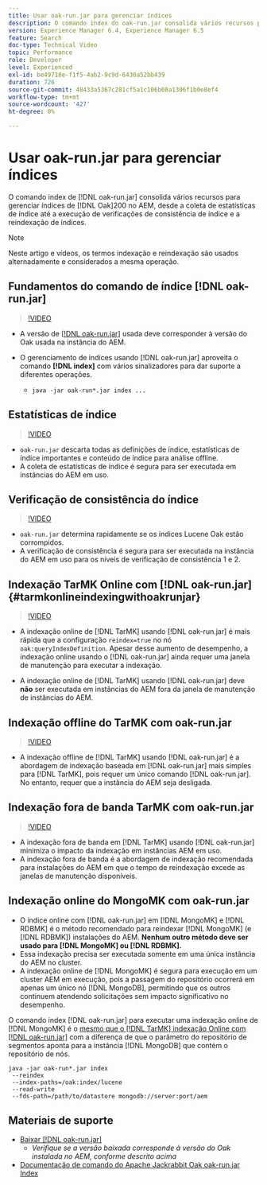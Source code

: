 ```yaml
---
title: Usar oak-run.jar para gerenciar índices
description: O comando index do oak-run.jar consolida vários recursos para gerenciar índices Oak no AEM, desde a coleta de estatísticas de índice, a execução de verificações de consistência de índice e a reindexação de índices.
version: Experience Manager 6.4, Experience Manager 6.5
feature: Search
doc-type: Technical Video
topic: Performance
role: Developer
level: Experienced
exl-id: be49718e-f1f5-4ab2-9c9d-6430a52bb439
duration: 726
source-git-commit: 48433a5367c281cf5a1c106b08a1306f1b0e8ef4
workflow-type: tm+mt
source-wordcount: '427'
ht-degree: 0%

---
```


# Usar oak-run.jar para gerenciar índices

O comando index de [!DNL oak-run.jar] consolida vários recursos para gerenciar índices de [!DNL Oak]200 no AEM, desde a coleta de estatísticas de índice até a execução de verificações de consistência de índice e a reindexação de índices.

>[!NOTE]
>
>Neste artigo e vídeos, os termos indexação e reindexação são usados alternadamente e considerados a mesma operação.

## Fundamentos do comando de índice [!DNL oak-run.jar]

>[!VIDEO](https://video.tv.adobe.com/v/21475?quality=12&learn=on)

* A versão de [[!DNL oak-run.jar]](https://repository.apache.org/service/local/artifact/maven/redirect?r=releases&amp;g=org.apache.jackrabbit&amp;a=oak-run&amp;v=1.8.0) usada deve corresponder à versão do Oak usada na instância do AEM.
* O gerenciamento de índices usando [!DNL oak-run.jar] aproveita o comando **[!DNL index]** com vários sinalizadores para dar suporte a diferentes operações.

   * `java -jar oak-run*.jar index ...`

## Estatísticas de índice

>[!VIDEO](https://video.tv.adobe.com/v/21477?quality=12&learn=on)

* `oak-run.jar` descarta todas as definições de índice, estatísticas de índice importantes e conteúdo de índice para análise offline.
* A coleta de estatísticas de índice é segura para ser executada em instâncias do AEM em uso.

## Verificação de consistência do índice

>[!VIDEO](https://video.tv.adobe.com/v/21476?quality=12&learn=on)

* `oak-run.jar` determina rapidamente se os índices Lucene Oak estão corrompidos.
* A verificação de consistência é segura para ser executada na instância do AEM em uso para os níveis de verificação de consistência 1 e 2.

## Indexação TarMK Online com [!DNL oak-run.jar] {#tarmkonlineindexingwithoakrunjar}

>[!VIDEO](https://video.tv.adobe.com/v/21479?quality=12&learn=on)

* A indexação online de [!DNL TarMK] usando [!DNL oak-run.jar] é mais rápida que a configuração `reindex=true` no nó `oak:queryIndexDefinition`. Apesar desse aumento de desempenho, a indexação online usando o [!DNL oak-run.jar] ainda requer uma janela de manutenção para executar a indexação.

* A indexação online de [!DNL TarMK] usando [!DNL oak-run.jar] deve **não** ser executada em instâncias do AEM fora da janela de manutenção de instâncias do AEM.

## Indexação offline do TarMK com oak-run.jar

>[!VIDEO](https://video.tv.adobe.com/v/21478?quality=12&learn=on)

* A indexação offline de [!DNL TarMK] usando [!DNL oak-run.jar] é a abordagem de indexação baseada em [!DNL oak-run.jar] mais simples para [!DNL TarMK], pois requer um único comando [!DNL oak-run.jar]. No entanto, requer que a instância do AEM seja desligada.

## Indexação fora de banda TarMK com oak-run.jar

>[!VIDEO](https://video.tv.adobe.com/v/21480?quality=12&learn=on)

* A indexação fora de banda em [!DNL TarMK] usando [!DNL oak-run.jar] minimiza o impacto da indexação em instâncias AEM em uso.
* A indexação fora de banda é a abordagem de indexação recomendada para instalações do AEM em que o tempo de reindexação excede as janelas de manutenção disponíveis.

## Indexação online do MongoMK com oak-run.jar

* O índice online com [!DNL oak-run.jar] em [!DNL MongoMK] e [!DNL RDBMK] é o método recomendado para reindexar [!DNL MongoMK] (e [!DNL RDBMK]) instalações do AEM. **Nenhum outro método deve ser usado para [!DNL MongoMK] ou [!DNL RDBMK].**
* Essa indexação precisa ser executada somente em uma única instância do AEM no cluster.
* A indexação online de [!DNL MongoMK] é segura para execução em um cluster AEM em execução, pois a passagem do repositório ocorrerá em apenas um único nó [!DNL MongoDB], permitindo que os outros continuem atendendo solicitações sem impacto significativo no desempenho.

O comando index [!DNL oak-run.jar] para executar uma indexação online de [!DNL MongoMK] é o [mesmo que o [!DNL TarMK] indexação Online com [!DNL oak-run.jar]](#tarmkonlineindexingwithoakrunjar) com a diferença de que o parâmetro do repositório de segmentos aponta para a instância [!DNL MongoDB] que contém o repositório de nós.

```
java -jar oak-run*.jar index
 --reindex
 --index-paths=/oak:index/lucene
 --read-write
 --fds-path=/path/to/datastore mongodb://server:port/aem
```

## Materiais de suporte

* [Baixar [!DNL oak-run.jar]](https://repository.apache.org/#nexus-search;gav~org.apache.jackrabbit~oak-run~~~~kw,versionexpand)
   * *Verifique se a versão baixada corresponde à versão do Oak instalada no AEM, conforme descrito acima*
* [Documentação de comando do Apache Jackrabbit Oak oak-run.jar Index](https://jackrabbit.apache.org/oak/docs/query/oak-run-indexing.html)
